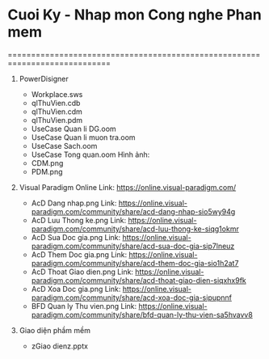 # Cuoi Ky - Nhap mon Cong nghe Phan mem

============================================================================

1. PowerDisigner
    - Workplace.sws
    - qlThuVien.cdb
    - qlThuVien.cdm
    - qlThuVien.pdm
    - UseCase Quan li DG.oom
    - UseCase Quan li muon tra.oom
    - UseCase Sach.oom
    - UseCase Tong quan.oom
   Hình ảnh:
    - CDM.png
    - PDM.png
    
2. Visual Paradigm Online
   Link: https://online.visual-paradigm.com/
   - AcD Dang nhap.png
        Link: https://online.visual-paradigm.com/community/share/acd-dang-nhap-sio5wy94g
   - AcD Luu Thong ke.png
        Link: https://online.visual-paradigm.com/community/share/acd-luu-thong-ke-siqg1okmr
   - AcD Sua Doc gia.png
        Link: https://online.visual-paradigm.com/community/share/acd-sua-doc-gia-sip7lneuz
   - AcD Them Doc gia.png
        Link: https://online.visual-paradigm.com/community/share/acd-them-doc-gia-sio1h2at7
   - AcD Thoat Giao dien.png
        Link: https://online.visual-paradigm.com/community/share/acd-thoat-giao-dien-siqxhx9fk
   - AcD Xoa Doc gia.png
        Link: https://online.visual-paradigm.com/community/share/acd-xoa-doc-gia-sipupnnf
   - BFD Quan ly Thu vien.png
        Link: https://online.visual-paradigm.com/community/share/bfd-quan-ly-thu-vien-sa5hvavv8
        
3. Giao diện phầm mềm
   - zGiao dienz.pptx
